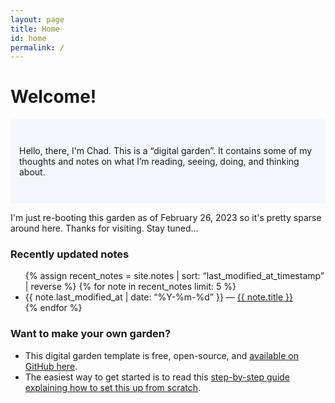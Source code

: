 ```yaml
---
layout: page
title: Home
id: home
permalink: /
---
```


# Welcome!

<p style="padding: 3em 1em; background: #f5f7ff; border-radius: 4px;">
Hello, there, I'm Chad.  This is a “digital garden”. It contains some of my thoughts and notes on what I’m reading, seeing, doing, and thinking about. 
</p>
I'm just re-booting this garden as of February 26, 2023 so it's pretty sparse around here. Thanks for visiting. Stay tuned…

### Recently updated notes

<ul>
  {% assign recent_notes = site.notes | sort: “last_modified_at_timestamp” | reverse %}
  {% for note in recent_notes limit: 5 %}
    <li>
      {{ note.last_modified_at | date: “%Y-%m-%d” }} — <a class=“internal-link” href=“{{ note.url }}”>{{ note.title }}</a>
    </li>
  {% endfor %}
</ul>

<style>
  .wrapper {
    max-width: 46em;
  }
</style>

### Want to make your own garden?

* This digital garden template is free, open-source, and [available on GitHub here](https://github.com/maximevaillancourt/digital-garden-jekyll-template).
* The easiest way to get started is to read this [step-by-step guide explaining how to set this up from scratch](https://maximevaillancourt.com/blog/setting-up-your-own-digital-garden-with-jekyll).

